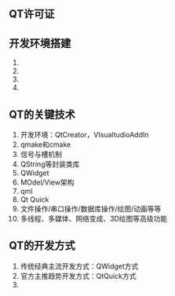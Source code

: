 ## QT许可证

## 开发环境搭建
1. 
2. 
3. 
4. 

## QT的关键技术
1. 开发环境：QtCreator，VIsualtudioAddIn
2. qmake和cmake
3. 信号与槽机制
4. QString等封装类库
5. QWidget
6. MOdel/View架构
7. qml
8. Qt Quick
9. 文件操作/串口操作/数据库操作/绘图/动画等等
10. 多线程、多媒体、网络变成、3D绘图等高级功能

## QT的开发方式
1. 传统经典主流开发方式：QWidget方式
2. 官方主推趋势开发方式：QtQuick方式
3. 